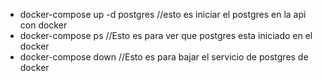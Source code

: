 - docker-compose up -d postgres //esto es iniciar el postgres en la api con docker
- docker-compose ps //Esto es para ver que postgres esta iniciado en el docker
- docker-compose down //Esto es para bajar el servicio de postgres de docker
